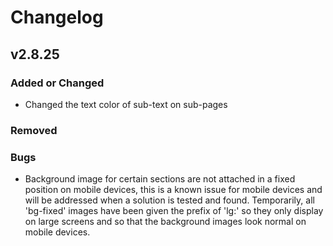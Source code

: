 # Changelog

## v2.8.25

### Added or Changed
- Changed the text color of sub-text on sub-pages

### Removed


### Bugs
- Background image for certain sections are not attached in a fixed position on mobile devices, this is a known issue for mobile devices and will be addressed when a solution is tested and found. Temporarily, all 'bg-fixed' images have been given the prefix of 'lg:' so they only display on large screens and so that the background images look normal on mobile devices.